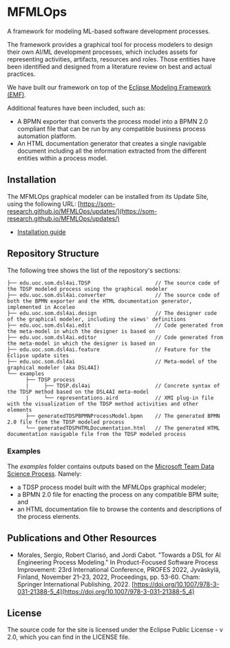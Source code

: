 # MFMLOps

A framework for modeling ML-based software development processes.

The framework provides a graphical tool for process modelers to design their own AI/ML development processes, which includes assets for representing activities, artifacts, resources and roles. Those entities have been identified and designed from a literature review on best and actual practices.

We have built our framework on top of the [Eclipse Modeling Framework (EMF)](https://www.eclipse.org/emf/).

Additional features have been included, such as:
- A BPMN exporter that converts the process model into a BPMN 2.0 compliant file that can be run by any compatible business process automation platform.
- An HTML documentation generator that creates a single navigable document including all the information extracted from the different entities within a process model.

## Installation

The MFMLOps graphical modeler can be installed from its Update Site, using the following URL: [https://som-research.github.io/MFMLOps/updates/](https://som-research.github.io/MFMLOps/updates/)

- [Installation guide](https://github.com/SOM-Research/MFMLOps/tree/main/docs/installation-guide.pdf)

## Repository Structure

The following tree shows the list of the repository's sections:

```
├── edu.uoc.som.dsl4ai.TDSP                     // The source code of the TDSP modeled process using the graphical modeler
├── edu.uoc.som.dsl4ai.converter                // The source code of both the BPMN exporter and the HTML documentation generator, implemented in Acceleo
├── edu.uoc.som.dsl4ai.design                   // The designer code of the graphical modeler, including the views' definitions
├── edu.uoc.som.dsl4ai.edit                     // Code generated from the meta-model in which the designer is based on
├── edu.uoc.som.dsl4ai.editor                   // Code generated from the meta-model in which the designer is based on
├── edu.uoc.som.dsl4ai.feature                  // Feature for the Eclipse update sites
├── edu.uoc.som.dsl4ai                          // Meta-model of the graphical modeler (aka DSL4AI)
└── examples
      ├── TDSP process
      |     ├── TDSP.dsl4ai                     // Concrete syntax of the TDSP method based on the DSL4AI meta-model
      |     └── representations.aird            // XMI plug-in file with the visualization of the TDSP method activities and other elements
      ├── generatedTDSPBPMNProcessModel.bpmn    // The generated BPMN 2.0 file from the TDSP modeled process
      └── generatedTDSPHTMLDocumentation.html   // The generated HTML documentation navigable file from the TDSP modeled process  
```

### Examples

The *examples* folder contains outputs based on the [Microsoft Team Data Science Process](https://learn.microsoft.com/en-us/azure/architecture/data-science-process/overview). Namely:
- a TDSP process model built with the MFMLOps graphical modeler;
- a BPMN 2.0 file for enacting the process on any compatible BPM suite; and
- an HTML documentation file to browse the contents and descriptions of the process elements.

## Publications and Other Resources

- Morales, Sergio, Robert Clarisó, and Jordi Cabot. "Towards a DSL for AI Engineering Process Modeling." In Product-Focused Software Process Improvement: 23rd International Conference, PROFES 2022, Jyväskylä, Finland, November 21–23, 2022, Proceedings, pp. 53-60. Cham: Springer International Publishing, 2022. [https://doi.org/10.1007/978-3-031-21388-5_4](https://doi.org/10.1007/978-3-031-21388-5_4)

## License

The source code for the site is licensed under the Eclipse Public License - v 2.0, which you can find in the LICENSE file.
